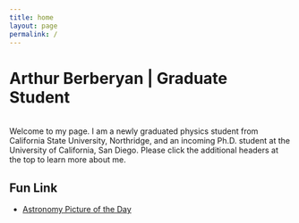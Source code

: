 ```yaml
---
title: home
layout: page
permalink: /
---
```

<html lang="en">
<head>
<title>Arthur Berberyan</title>
<meta name="google-site-verification" content="jFU2IiO8JgDQAU5ezo10jyJUL2tsa-I2r0Sb13pk2c0" />
</head>
<h1>Arthur Berberyan | Graduate Student</h1><br>
Welcome to my page. I am a newly graduated physics student from California State University, Northridge, and an incoming Ph.D. student at the University of California, San Diego. Please click the additional headers at the top to learn more about me.

<h2>Fun Link</h2>
<ul>
<li><a href="https://apod.nasa.gov/apod/astropix.html">Astronomy Picture of the Day</ul>
<meta name="description" content="Academic website of Arthur Berberyan, graduate phd student, astronomer, researcher, UCSD.">

